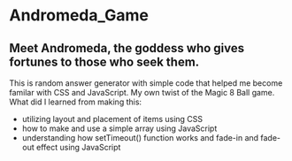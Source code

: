 # Andromeda_Game
## Meet Andromeda, the goddess who gives fortunes to those who seek them. 
This is random answer generator with simple code that helped me become familar with CSS and JavaScript. My own twist of the Magic 8 Ball game.
What did I learned from making this:
- utilizing layout and placement of items using CSS
- how to make and use a simple array using JavaScript
- understanding how setTimeout() function works and fade-in and fade-out effect using JavaScript


